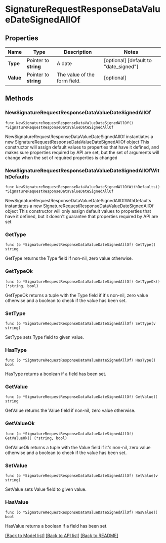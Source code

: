 # SignatureRequestResponseDataValueDateSignedAllOf

## Properties

Name | Type | Description | Notes
------------ | ------------- | ------------- | -------------
**Type** | Pointer to **string** | A date | [optional] [default to "date_signed"]
**Value** | Pointer to **string** | The value of the form field. | [optional] 

## Methods

### NewSignatureRequestResponseDataValueDateSignedAllOf

`func NewSignatureRequestResponseDataValueDateSignedAllOf() *SignatureRequestResponseDataValueDateSignedAllOf`

NewSignatureRequestResponseDataValueDateSignedAllOf instantiates a new SignatureRequestResponseDataValueDateSignedAllOf object
This constructor will assign default values to properties that have it defined,
and makes sure properties required by API are set, but the set of arguments
will change when the set of required properties is changed

### NewSignatureRequestResponseDataValueDateSignedAllOfWithDefaults

`func NewSignatureRequestResponseDataValueDateSignedAllOfWithDefaults() *SignatureRequestResponseDataValueDateSignedAllOf`

NewSignatureRequestResponseDataValueDateSignedAllOfWithDefaults instantiates a new SignatureRequestResponseDataValueDateSignedAllOf object
This constructor will only assign default values to properties that have it defined,
but it doesn't guarantee that properties required by API are set

### GetType

`func (o *SignatureRequestResponseDataValueDateSignedAllOf) GetType() string`

GetType returns the Type field if non-nil, zero value otherwise.

### GetTypeOk

`func (o *SignatureRequestResponseDataValueDateSignedAllOf) GetTypeOk() (*string, bool)`

GetTypeOk returns a tuple with the Type field if it's non-nil, zero value otherwise
and a boolean to check if the value has been set.

### SetType

`func (o *SignatureRequestResponseDataValueDateSignedAllOf) SetType(v string)`

SetType sets Type field to given value.

### HasType

`func (o *SignatureRequestResponseDataValueDateSignedAllOf) HasType() bool`

HasType returns a boolean if a field has been set.

### GetValue

`func (o *SignatureRequestResponseDataValueDateSignedAllOf) GetValue() string`

GetValue returns the Value field if non-nil, zero value otherwise.

### GetValueOk

`func (o *SignatureRequestResponseDataValueDateSignedAllOf) GetValueOk() (*string, bool)`

GetValueOk returns a tuple with the Value field if it's non-nil, zero value otherwise
and a boolean to check if the value has been set.

### SetValue

`func (o *SignatureRequestResponseDataValueDateSignedAllOf) SetValue(v string)`

SetValue sets Value field to given value.

### HasValue

`func (o *SignatureRequestResponseDataValueDateSignedAllOf) HasValue() bool`

HasValue returns a boolean if a field has been set.


[[Back to Model list]](../README.md#documentation-for-models) [[Back to API list]](../README.md#documentation-for-api-endpoints) [[Back to README]](../README.md)


